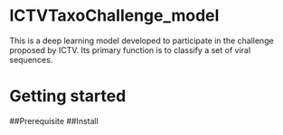 # ICTVTaxoChallenge_model
 This is a deep learning model developed to participate in the challenge proposed by ICTV. Its primary function is to classify a set of viral sequences.
# Getting started
##Prerequisite
##Install

